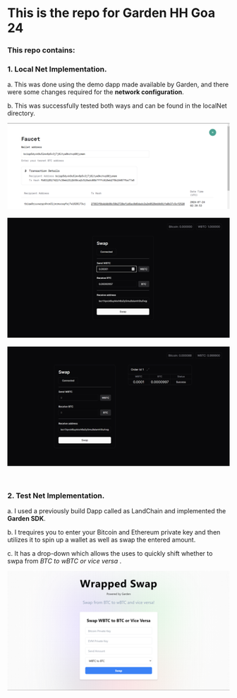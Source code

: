 # This is the repo for Garden HH Goa 24

### This repo contains:

### 1. Local Net Implementation.
a. This was done using the demo dapp made available by Garden, and there were some changes required for the **network configuration**.

b. This was successfully tested both ways and can be found in the localNet directory.

![Preview_1](garden_faucet.png)
&nbsp;
![Preview_2](local_swap_wbtc_btc.png)
&nbsp;
![Preview_3](localnet_swap.png)

&nbsp;
### 2. Test Net Implementation.
a. I used a previously build Dapp called as LandChain and implemented the **Garden SDK**.

b. I trequires you to enter your Bitcoin and Ethereum private key and then utilizes it to spin up a wallet as well as swap the entered amount.

c. It has a drop-down which allows the uses to quickly shift whether to swpa from *BTC to wBTC or vice versa* .

![Preview_4](wrap_swap.png)
